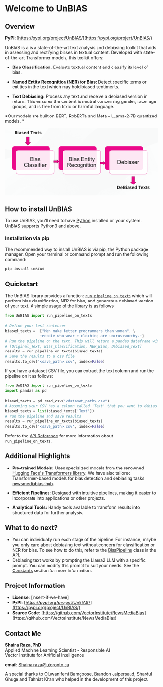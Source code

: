 # Welcome to UnBIAS

<!-- [![GitHub stars](https://img.shields.io/github/stars/yourusername/your-library-name.svg?style=flat-square)](https://github.com/VectorInstitute/NewsMediaBias)
[![GitHub forks](https://img.shields.io/github/forks/yourusername/your-library-name.svg?style=flat-square)](https://github.com/yourusername/your-library-name/network)
[![GitHub issues](https://img.shields.io/github/issues/yourusername/your-library-name.svg?style=flat-square)](https://github.com/yourusername/your-library-name/issues)
[![GitHub license](https://img.shields.io/github/license/yourusername/your-library-name.svg?style=flat-square)](https://github.com/yourusername/your-library-name/blob/main/LICENSE) -->

## Overview
**PyPI**: [https://pypi.org/project/UnBIAS/](https://pypi.org/project/UnBIAS/)

UnBIAS is a is a state-of-the-art text analysis and debiasing toolkit that aids in assessing and rectifying biases in textual content. Developed with state-of-the-art Transformer models, this toolkit offers:

- **Bias Classification:** Evaluate textual content and classify its level of bias.

- **Named Entity Recognition (NER) for Bias:** Detect specific terms or entities in the text which may hold biased sentiments.

- **Text Debiasing:** Process any text and receive a debiased version in return. This ensures the content is neutral concerning gender, race, age groups, and is free from toxic or harmful language.

*Our models are built on BERT, RobERTa and Meta - LLama-2-7B quantized models. *

![Overall flow](./images/main.png)


## How to install UnBIAS
To use UnBIAS, you'll need to have [Python](https://www.python.org/downloads/) installed on your system. UnBIAS supports Python3 and above.

### Installation via pip

The recommended way to install UnBIAS is via [pip](https://pip.pypa.io/en/stable/), the Python package manager. Open your terminal or command prompt and run the following command:

```bash
pip install UnBIAS
```

## Quickstart
The UnBIAS library provides a function: [`run_pipeline_on_texts`](core_functions.md) which will perform
bias classification, NER for bias, and generate a debiased version of your text. A simple usage of the
library is as follows: 

```py title="run_unbias_simple.py"
from UnBIAS import run_pipeline_on_texts

# Define your test sentences
biased_texts =  ["Men make better programmers than woman", \
                "People who wear Y clothing are untrustworthy."]
# Run the pipeline on the text. This will return a pandas dataframe with columns:
# [Original_Text, Bias_Classification, NER_Bias, Debiased_Text]
results = run_pipeline_on_texts(biased_texts)
# Save the results to a csv file
results.to_csv('<save_path>.csv', index=False)
```

If you have a dataset CSV file, you can extract the text column and run the pipeline on it as follows:

```py title="run_unbias_on_dataset.py"
from UnBIAS import run_pipeline_on_texts
import pandas as pd 

biased_texts = pd.read_csv("<dataset_path>.csv")
# Assuming your CSV has a column called 'Text' that you want to debias
biased_texts = list(biased_texts['Text'])
# run the pipeline and save results
results = run_pipeline_on_texts(biased_texts)
results.to_csv('<save_path>.csv', index=False)
``` 



Refer to the [API Reference](core_functions.md) for more information about `run_pipeline_on_texts`.




## Additional Highlights

- **Pre-trained Models:** Uses specialized models from the renowned [Hugging Face's Transformers library](https://huggingface.co/docs/transformers/index). We have also tailored Transformer-based models for bias detection and debiasing tasks [newsmediabias-hub](https://huggingface.co/newsmediabias).

- **Efficient Pipelines:** Designed with intuitive pipelines, making it easier to incorporate into applications or other projects.

- **Analytical Tools:** Handy tools available to transform results into structured data for further analysis.

## What to do next?

-  You can individually run each stage of the pipeline. For instance, maybe you only care about debiasing text without concern for classification or NER for bias. To see how to do this, refer to the [BiasPipeline](bias_pipeline.md) class in the API.
-  Debiasing text works by prompting the Llama2 LLM with a specific prompt. You can modify this prompt to suit your needs. See the [Constants](constants.md) section for more information.
<!-- -  Refer to the [How UnBIAS Works](how_unbias_works.md) page for more information about how UnBIAS works under the hood. -->
  





## Project Information

- **License**: [insert-if-we-have]
- **PyPI**: [https://pypi.org/project/UnBIAS/](https://pypi.org/project/UnBIAS/)
- **Source Code**: [https://github.com/VectorInstitute/NewsMediaBias](https://github.com/VectorInstitute/NewsMediaBias)



## Contact Me

**Shaina Raza, PhD**  
Applied Machine Learning Scientist - Responsible AI  
Vector Institute for Artificial Intelligence  

**email**: [Shaina.raza@utoronto.ca](mailto:Shaina.raza@utoronto.ca)



A special thanks to Oluwanifemi Bamgbose, Brandon Jaipersaud, Shardul Ghuge and Tahniat Khan who helped in the development of this project.


<!-- ## Table of Contents

- [Installation](installation.md)
- [Usage](usage.md)
- [API Reference](api-reference.md)
- [Contributing](contributing.md)
- [Changelog](changelog.md)
- [License](#license)
- [Community and Support](#community-and-support) -->





